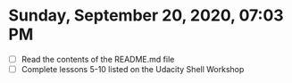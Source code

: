 # Sunday, September 20, 2020, 07:03 PM

- [ ] Read the contents of the README.md file 
- [ ] Complete lessons 5-10 listed on the Udacity Shell Workshop 